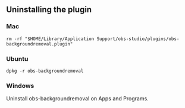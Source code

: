 ## Uninstalling the plugin

### Mac

```
rm -rf "$HOME/Library/Application Support/obs-studio/plugins/obs-backgroundremoval.plugin"
```

### Ubuntu

```
dpkg -r obs-backgroundremoval
```

### Windows

Uninstall obs-backgroundremoval on Apps and Programs.
